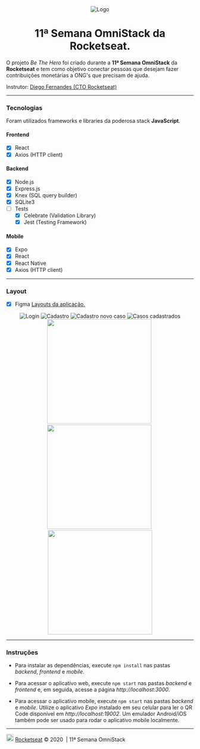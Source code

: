 <div align="center">
  <img src="docs/logo.svg" alt="Logo">
  <h1>11ª Semana OmniStack da Rocketseat.</h1>
</div>

O projeto *Be The Hero* foi criado durante a **11ª Semana OmniStack** da **Rocketseat** e tem como objetivo conectar pessoas que desejam fazer contribuições monetárias a ONG's que precisam de ajuda.

Instrutor: [Diego Fernandes (CTO Rocketseat)](https://github.com/diego3g)

---

### Tecnologias

Foram utilizados frameworks e libraries da poderosa stack **JavaScript**.

#### Frontend

- [x] React
- [x] Axios (HTTP client)

#### Backend

- [x] Node.js
- [x] Express.js
- [x] Knex (SQL query builder)
- [x] SQLite3
- [ ] Tests
  - [x] Celebrate (Validation Library)
  - [x] Jest (Testing Framework)

#### Mobile

- [x] Expo
- [x] React
- [x] React Native
- [x] Axios (HTTP client)

---

### Layout

- [x] Figma [Layouts da aplicação.](https://www.figma.com/file/2C2yvw7jsCOGmaNUDftX9n/Be-The-Hero---OmniStack-11?node-id=0%3A1)

<div align="center">
  <img src="docs/web1.png" alt="Login">
  <img src="docs/web2.png" alt="Cadastro">
  <img src="docs/web3.png" alt="Cadastro novo caso">
  <img src="docs/web4.png" alt="Casos cadastrados"><br/>
  <img src="docs/mobile1.png" width="280" alt="">&nbsp;
  <img src="docs/mobile2.png" width="280" alt="">&nbsp;
  <img src="docs/mobile3.png" width="280" alt="">
</div>

---

### Instruções

- Para instalar as dependências, execute `npm install` nas pastas *backend*, *frontend* e *mobile*.

- Para acessar o aplicativo web, execute `npm start` nas pastas *backend* e *frontend* e, em seguida, acesse a página *http://localhost:3000*.

- Para acessar o aplicativo mobile, execute `npm start` nas pastas *backend* e *mobile*. Utilize o aplicativo *Expo* instalado em seu celular para ler o QR Code disponível em *http://localhost:19002*. Um emulador Android/iOS também pode ser usado para rodar o aplicativo mobile localmente.

---

<img src="docs/rocketseat.svg" height="20" alt="Rocketseat"> [Rocketseat](https://rocketseat.com.br/) &copy; 2020&nbsp; | 11ª Semana OmniStack
